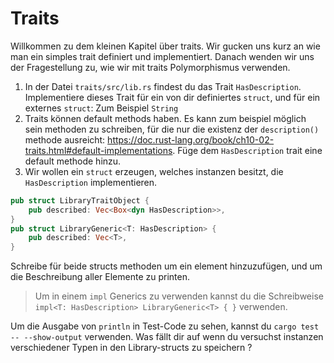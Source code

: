 # Traits

Willkommen zu dem kleinen Kapitel über traits. Wir gucken uns kurz an wie man ein simples trait definiert und implementiert. Danach wenden wir uns der Fragestellung zu, wie wir mit traits Polymorphismus verwenden.

1. In der Datei `traits/src/lib.rs` findest du das Trait `HasDescription`.
   Implementiere dieses Trait für ein von dir definiertes `struct`, und für ein externes `struct`: Zum Beispiel `String`
2. Traits können default methods haben. Es kann zum beispiel möglich sein methoden zu schreiben, für die nur die existenz der `description()` methode ausreicht: https://doc.rust-lang.org/book/ch10-02-traits.html#default-implementations. Füge dem `HasDescription` trait eine default methode hinzu.
3. Wir wollen ein `struct` erzeugen, welches instanzen besitzt, die `HasDescription` implementieren.

```rust
pub struct LibraryTraitObject {
    pub described: Vec<Box<dyn HasDescription>>,
}
pub struct LibraryGeneric<T: HasDescription> {
    pub described: Vec<T>,
}
```

Schreibe für beide structs methoden um ein element hinzuzufügen, und um die Beschreibung aller Elemente zu printen.

> Um in einem `impl` Generics zu verwenden kannst du die Schreibweise `impl<T: HasDescription> LibraryGeneric<T> { }` verwenden.

Um die Ausgabe von `println` in Test-Code zu sehen, kannst du `cargo test -- --show-output` verwenden.
Was fällt dir auf wenn du versuchst instanzen verschiedener Typen in den Library-structs zu speichern ?
